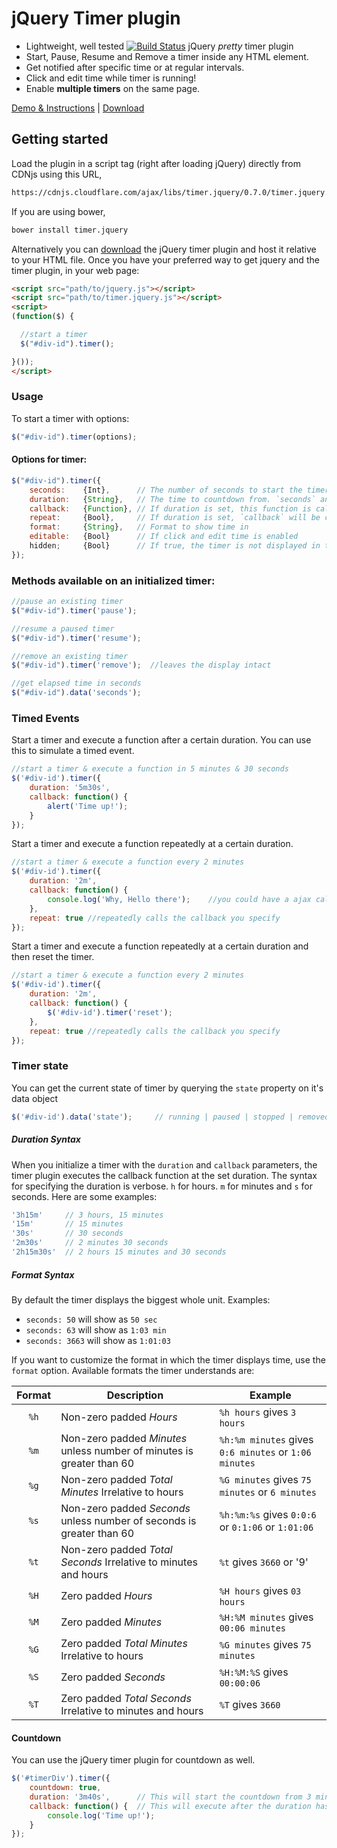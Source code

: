 # jQuery Timer plugin

- Lightweight, well tested [![Build Status](https://api.travis-ci.org/walmik/timer.jquery.png)](http://travis-ci.org/walmik/timer.jquery) jQuery *pretty* timer plugin
- Start, Pause, Resume and Remove a timer inside any HTML element.
- Get notified after specific time or at regular intervals.
- Click and edit time while timer is running!
- Enable __multiple timers__ on the same page.

[Demo & Instructions][demo] | [Download][min]

[demo]: http://jquerytimer.com/
[min]: https://raw.githubusercontent.com/walmik/timer.jquery/master/dist/timer.jquery.min.js

## Getting started

Load the plugin in a script tag (right after loading jQuery) directly from CDNjs using this URL,

```html
https://cdnjs.cloudflare.com/ajax/libs/timer.jquery/0.7.0/timer.jquery.js
```

If you are using bower,
```bash
bower install timer.jquery
```

Alternatively you can [download][min] the jQuery timer plugin and host it relative to your HTML file. Once you have your preferred way to get jquery and the timer plugin, in your web page:

```html
<script src="path/to/jquery.js"></script>
<script src="path/to/timer.jquery.js"></script>
<script>
(function($) {

  //start a timer
  $("#div-id").timer();

}());
</script>
```

### Usage

To start a timer with options:
```javascript
$("#div-id").timer(options);
```

#### Options for timer:

```javascript
$("#div-id").timer({
	seconds:	{Int},		// The number of seconds to start the timer from
	duration: 	{String},	// The time to countdown from. `seconds` and `duration` are mutually exclusive
	callback: 	{Function},	// If duration is set, this function is called after `duration` has elapsed
	repeat: 	{Bool},		// If duration is set, `callback` will be called repeatedly
	format:		{String},	// Format to show time in
	editable:	{Bool}		// If click and edit time is enabled
	hidden;		{Bool}		// If true, the timer is not displayed in the selected item.
});
```

### Methods available on an initialized timer:

```javascript
//pause an existing timer
$("#div-id").timer('pause');

//resume a paused timer
$("#div-id").timer('resume');

//remove an existing timer
$("#div-id").timer('remove');  //leaves the display intact

//get elapsed time in seconds
$("#div-id").data('seconds');
```


### Timed Events

Start a timer and execute a function after a certain duration. You can use this to simulate a timed event.

```javascript
//start a timer & execute a function in 5 minutes & 30 seconds
$('#div-id').timer({
	duration: '5m30s',
	callback: function() {
		alert('Time up!');
	}
});

```

Start a timer and execute a function repeatedly at a certain duration.

```javascript
//start a timer & execute a function every 2 minutes
$('#div-id').timer({
	duration: '2m',
	callback: function() {
		console.log('Why, Hello there');	//you could have a ajax call here instead
	},
	repeat: true //repeatedly calls the callback you specify
});
```

Start a timer and execute a function repeatedly at a certain duration and then reset the timer.

```javascript
//start a timer & execute a function every 2 minutes
$('#div-id').timer({
	duration: '2m',
	callback: function() {
		$('#div-id').timer('reset');
	},
	repeat: true //repeatedly calls the callback you specify
});
```

### Timer state

You can get the current state of timer by querying the `state` property on it's data object

```javascript
$('#div-id').data('state'); 	// running | paused | stopped | removed
```

##### Duration Syntax

When you initialize a timer with the `duration` and `callback` parameters, the timer plugin executes the callback function at the set duration. The syntax for specifying the duration is verbose. `h` for hours. `m` for minutes and `s` for seconds. Here are some examples:

```javascript
'3h15m'		// 3 hours, 15 minutes
'15m'		// 15 minutes
'30s'		// 30 seconds
'2m30s'		// 2 minutes 30 seconds
'2h15m30s'	// 2 hours 15 minutes and 30 seconds
```

##### Format Syntax

By default the timer displays the biggest whole unit. Examples:
* `seconds: 50` will show as `50 sec`
* `seconds: 63` will show as `1:03 min`
* `seconds: 3663` will show as `1:01:03`

If you want to customize the format in which the timer displays time, use the `format` option. Available formats the timer understands are:

| Format | Description | Example |
|:------:|-------------|---------|
| `%h` | Non-zero padded *Hours* | `%h hours` gives `3 hours` |
| `%m` | Non-zero padded *Minutes* unless number of minutes is greater than 60 | `%h:%m minutes` gives `0:6 minutes` or `1:06 minutes` |
| `%g` | Non-zero padded *Total Minutes* Irrelative to hours | `%G minutes` gives `75 minutes` or `6 minutes` |
| `%s` | Non-zero padded *Seconds* unless number of seconds is greater than 60 | `%h:%m:%s` gives `0:0:6` or `0:1:06` or `1:01:06` |
| `%t` | Non-zero padded *Total Seconds* Irrelative to minutes and hours | `%t` gives `3660` or '9' |
| `%H` | Zero padded *Hours* | `%H hours` gives `03 hours` |
| `%M` | Zero padded *Minutes* | `%H:%M minutes` gives `00:06 minutes` |
| `%G` | Zero padded *Total Minutes* Irrelative to hours | `%G minutes` gives `75 minutes` |
| `%S` | Zero padded *Seconds* | `%H:%M:%S` gives `00:00:06` |
| `%T` | Zero padded *Total Seconds* Irrelative to minutes and hours | `%T` gives `3660` |

#### Countdown

You can use the jQuery timer plugin for countdown as well.
```javascript
$('#timerDiv').timer({
    countdown: true,
    duration: '3m40s',    	// This will start the countdown from 3 mins 40 seconds
    callback: function() {	// This will execute after the duration has elapsed
    	console.log('Time up!');
    }
});
```

